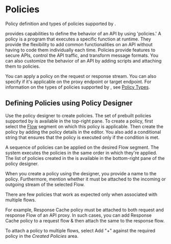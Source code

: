 <!-- loio7e4f3e590f164996994cddc8e48bf7f5 -->

# Policies

Policy definition and types of policies supported by .

provides capabilities to define the behavior of an API by using 'policies.' A policy is a program that executes a specific function at runtime. They provide the flexibility to add common functionalities on an API without having to code them individually each time. Policies provide features to secure APIs, control the API traffic, and transform message formats. You can also customize the behavior of an API by adding scripts and attaching them to policies.

You can apply a policy on the request or response stream. You can also specify if it's applicable on the proxy endpoint or target endpoint. For information on the types of policies supported by , see [Policy Types](policy-types-c918e28.md).



## Defining Policies using Policy Designer

Use the policy designer to create policies. The set of prebuilt policies supported by is available in the top-right pane. To create a policy, first select the [Flow](flow-08b40d9.md) segment on which this policy is applicable. Then create the policy by adding the policy details in the editor. You also add a conditional string that ensures that the policy is executed only if the condition is met.

A sequence of policies can be applied on the desired Flow segment. The system executes the policies in the same order in which they're applied. The list of policies created in the is available in the bottom-right pane of the policy designer.

When you create a policy using the designer, you provide a name to the policy. Furthermore, mention whether it must be attached to the incoming or outgoing stream of the selected Flow.

There are few policies that work as expected only when associated with multiple flows.

For example, Response Cache policy must be attached to both request and response Flow of an API proxy. In such cases, you can add Response Cache policy to a request flow & then attach the same to the response flow.

To attach a policy to multiple flows, select Add "+" against the required policy in the *Created Policies* area.


